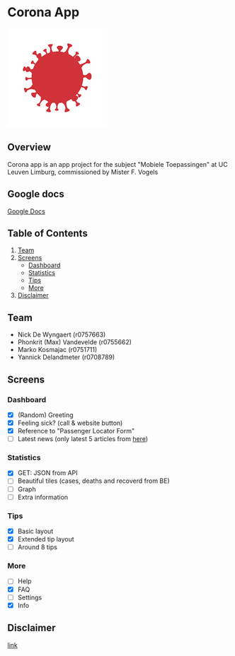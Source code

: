 # Corona App

![Logo](/assets/images/big-logo.png)

## Overview
Corona app is an app project for the subject "Mobiele Toepassingen" at UC Leuven Limburg, commissioned by Mister F. Vogels

## Google docs
[Google Docs](https://docs.google.com/document/d/1ZcWHinmR31_1C4Sn5ZkiBSRSL_K1S2E2_ueMW-WkAWY/edit?usp=sharing)

## Table of Contents
1. [Team](#Team)
2. [Screens](#Screens)
    - [Dashboard](#Dashboard)
    - [Statistics](#Statistics)
    - [Tips](#Tips)
    - [More](#More)
3. [Disclaimer](#Disclaimer)

## Team
- Nick De Wyngaert (r0757663)
- Phonkrit (Max) Vandevelde (r0755662)
- Marko Kosmajac (r0751711)
- Yannick Delandmeter (r0708789)

## Screens
### Dashboard
- [X] (Random) Greeting
- [X] Feeling sick? (call & website button)
- [X] Reference to "Passenger Locator Form"
- [ ] Latest news (only latest 5 articles from [here](https://www.info-coronavirus.be/en/news))
### Statistics
- [X] GET: JSON from API
- [ ] Beautiful tiles (cases, deaths and recoverd from BE)
- [ ] Graph
- [ ] Extra information
### Tips
- [X] Basic layout
- [X] Extended tip layout
- [ ] Around 8 tips
### More
- [ ] Help
- [X] FAQ
- [ ] Settings
- [X] Info

## Disclaimer
[link](https://nl.wikipedia.org/wiki/Regeringsformaties_Belgi%C3%AB_2019-2020)
